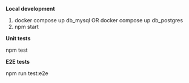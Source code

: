 **Local development**

1. docker compose up db_mysql OR docker compose up db_postgres
2. npm start

**Unit tests**

npm test

**E2E tests**

npm run test:e2e

